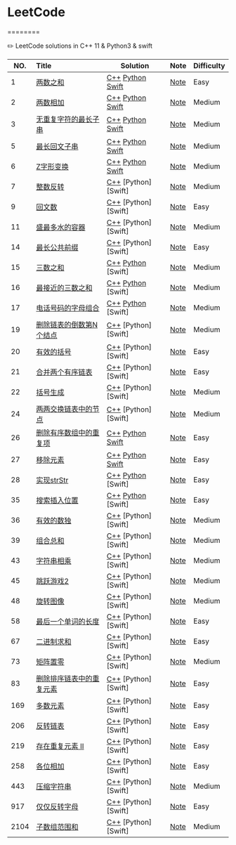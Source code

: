 # LeetCode
========

✏️ LeetCode solutions in C++ 11 &amp; Python3 &amp; swift 

|NO.|Title|Solution|Note|Difficulty|
|---|:----|--------|----|----------|
|1|[两数之和](https://leetcode.com/problems/two-sum)|[C++](001.两数之和/run.cpp) [Python](001.两数之和/run.py) [Swift](001.两数之和/run.swift)|[Note](001.两数之和/README.md)|Easy|
|2|[两数相加](https://leetcode.com/problems/add-two-numbers)|[C++](002.两数相加/run.cpp) [Python](002.两数相加/run.py) [Swift](002.两数相加/run.swift)|[Note](002.两数相加/README.md)|Medium|
|3|[无重复字符的最长子串](https://leetcode-cn.com/problems/longest-substring-without-repeating-characters/)|[C++](003.无重复字符的最长子串/run.cpp) [Python](003.无重复字符的最长子串/run.py) [Swift](003.无重复字符的最长子串/run.swift)|[Note](003.无重复字符的最长子串/README.md)|Medium|
|5|[最长回文子串](https://leetcode-cn.com/problems/longest-palindromic-substring)|[C++](005.最长回文子串/run.cpp) [Python](005.最长回文子串/run.py) [Swift](005.最长回文子串/run.swift)|[Note](005.最长回文子串/README.md)|Medium|
|6|[Z字形变换](https://leetcode-cn.com/problems/zigzag-conversion)|[C++](006.Z字形变换/run.cpp) [Python](006.Z字形变换/run.py) [Swift](006.Z字形变换/run.swift)|[Note](006.Z字形变换/README.md)|Medium|
|7|[整数反转](https://leetcode.cn/problems/reverse-integer)|[C++](007.整数反转/run.cpp) [Python] [Swift]|[Note](007.整数反转/README.md)|Medium|
|9|[回文数](https://leetcode-cn.com/problems/palindrome-number)|[C++](009.回文数/run.cpp) [Python] [Swift]|[Note](009.回文数/README.md)|Easy|
|11|[盛最多水的容器](https://leetcode.cn/problems/container-with-most-water/)|[C++](011.盛最多水的容器/run.cpp) [Python] [Swift]|[Note](011.盛最多水的容器/README.md)|Medium|
|14|[最长公共前缀](https://leetcode.cn/problems/longest-common-prefix)|[C++](014.最长公共前缀/run.cpp) [Python] [Swift]|[Note](014.最长公共前缀/README.md)|Easy|
|15|[三数之和](https://leetcode.cn/problems/3sum/)|[C++](015.三数之和/run.cpp) [Python](015.三数之和/run.py) [Swift]|[Note](015.三数之和/README.md)|Medium|
|16|[最接近的三数之和](https://leetcode.cn/problems/3sum-closest)|[C++](016.最接近的三数之和/run.cpp) [Python](016.最接近的三数之和/run.py) [Swift]|[Note](016.最接近的三数之和/README.md)|Medium|
|17|[电话号码的字母组合](https://leetcode.cn/problems/letter-combinations-of-a-phone-number)|[C++](017.电话号码的字母组合/run.cpp) [Python](017.电话号码的字母组合/run.py) [Swift]|[Note](016.最接近的三数之和/README.md)|Medium|
|19|[删除链表的倒数第N个结点](https://leetcode-cn.com/problems/longest-substring-without-repeating-characters/)|[C++](019.删除链表的倒数第N个结点/run.cpp) [Python] [Swift]|[Note](019.删除链表的倒数第N个结点/README.md)|Medium|
|20|[有效的括号](https://leetcode.cn/problems/valid-parentheses/)|[C++](020.有效的括号/run.cpp) [Python] [Swift]|[Note](021.合并两个有序链表/README.md)|Easy|
|21|[合并两个有序链表](https://leetcode-cn.com/problems/merge-two-sorted-lists)|[C++](021.合并两个有序链表/run.cpp) [Python] [Swift]|[Note](021.合并两个有序链表/README.md)|Easy|
|22|[括号生成](https://leetcode.cn/problems/generate-parentheses/)|[C++](022.括号生成/run.cpp) [Python] [Swift]|[Note](022.括号生成/README.md)|Medium|
|24|[两两交换链表中的节点](https://leetcode-cn.com/problems/merge-two-sorted-lists)|[C++](024.两两交换链表中的节点/run.cpp) [Python] [Swift]|[Note](024.两两交换链表中的节点/README.md)|Medium|
|26|[删除有序数组中的重复项](https://leetcode-cn.com/problems/remove-duplicates-from-sorted-array)|[C++](026.删除有序数组中的重复项/run.cpp) [Python](026.删除有序数组中的重复项/run.py) [Swift](026.删除有序数组中的重复项/run.swift)|[Note](026.删除有序数组中的重复项/README.md)|Easy|
|27|[移除元素](https://leetcode-cn.com/problems/remove-element)|[C++](027.移除元素/run.cpp) [Python](027.移除元素/run.py) [Swift](027.移除元素/run.swift)|[Note](027.移除元素/README.md)|Easy|
|28|[实现strStr](https://leetcode-cn.com/problems/remove-element)|[C++](028.实现strStr/run.cpp) [Python](028.实现strStr/run.py) [Swift]|[Note](028.实现strStr/README.md)|Easy|
|35|[搜索插入位置](https://leetcode.cn/problems/search-insert-position/)|[C++](035.搜索插入位置/run.cpp) [Python](035.搜索插入位置/run.py) [Swift]|[Note](035.搜索插入位置/README.md)|Easy|
|36|[有效的数独](https://leetcode.cn/problems/valid-sudoku/)|[C++](036.有效的数独/run.cpp) [Python] [Swift]|[Note](035.搜索插入位置/README.md)|Medium|
|39|[组合总和](https://leetcode.cn/problems/combination-sum/description/)|[C++](039.组合总和/run.cpp) [Python] [Swift]|[Note](039.组合总和/README.md)|Medium|
|43|[字符串相乘](https://leetcode.cn/problems/multiply-strings/description/)|[C++](043.字符串相乘/run.cpp) [Python] [Swift]|[Note](043.字符串相乘/README.md)|Medium|
|45|[跳跃游戏2](https://leetcode.cn/problems/jump-game-ii/)|[C++](045.跳跃游戏2/run.cpp) [Python] [Swift]|[Note](039.组合总和/README.md)|Medium|
|48|[旋转图像](https://leetcode.cn/problems/rotate-image/)|[C++](036.旋转图像/run.cpp) [Python] [Swift]|[Note](048.旋转图像/README.md)|Medium|
|58|[最后一个单词的长度](https://leetcode.cn/problems/length-of-last-word/)|[C++](058.最后一个单词的长度/run.cpp) [Python] [Swift]|[Note](058.最后一个单词的长度/README.md)|Easy|
|67|[二进制求和](https://leetcode.cn/problems/add-binary/)|[C++](067.二进制求和/run.cpp) [Python] [Swift]|[Note](067.二进制求和/README.md)|Easy|
|73|[矩阵置零](https://leetcode.cn/problems/set-matrix-zeroes/)|[C++](073.矩阵置零/run.cpp) [Python] [Swift]|[Note](073.矩阵置零/README.md)|Medium|
|83|[删除排序链表中的重复元素](https://leetcode-cn.com/problems/remove-duplicates-from-sorted-list)|[C++](083.删除排序链表中的重复元素/run.cpp) [Python] [Swift]|[Note](083.删除排序链表中的重复元素/README.md)|Easy|
|169|[多数元素](https://leetcode.cn/problems/majority-element)|[C++](169.多数元素/run.cpp) [Python] [Swift]|[Note](169.多数元素/README.md)|Easy|
|206|[反转链表](https://leetcode-cn.com/problems/reverse-linked-list)|[C++](206.删除排序链表中的重复元素/run.cpp) [Python] [Swift]|[Note](206.反转链表/README.md)|Easy|
|219|[存在重复元素 II](https://leetcode.cn/problems/contains-duplicate-ii/)|[C++](219.存在重复元素2/run.cpp) [Python] [Swift]|[Note](219.存在重复元素2/README.md)|Easy|
|258|[各位相加](https://leetcode.cn/problems/add-digits/)|[C++](258.各位相加/run.cpp) [Python] [Swift]|[Note](258.各位相加/README.md)|Easy|
|443|[压缩字符串](https://leetcode.cn/problems/string-compression/)|[C++](443.压缩字符串/run.cpp) [Python] [Swift]|[Note](443.压缩字符串/README.md)|Medium|
|917|[仅仅反转字母](https://leetcode.cn/problems/reverse-only-letters/)|[C++](917.仅仅反转字母/run.cpp) [Python] [Swift]|[Note](917.仅仅反转字母/README.md)|Easy|
|2104|[子数组范围和](https://leetcode.cn/problems/sum-of-subarray-ranges/)|[C++](2104.子数组范围和/run.cpp) [Python] [Swift]|[Note](2104.子数组范围和/README.md)|Medium|
